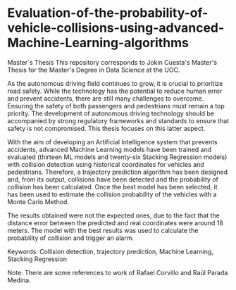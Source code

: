 # Evaluation-of-the-probability-of-vehicle-collisions-using-advanced-Machine-Learning-algorithms
Master´s Thesis
This repository corresponds to Jokin Cuesta's Master's Thesis for the Master's Degree in Data Science at the UOC.

As the autonomous driving field continues to grow, it is crucial to prioritize road safety. While the technology has the potential to reduce human error and prevent accidents, there are still many challenges to overcome. Ensuring the safety of both passengers and pedestrians must remain a top priority. The development of autonomous driving technology should be accompanied by strong regulatory frameworks and standards to ensure that safety is not compromised. This thesis focuses on this latter aspect.

With the aim of developing an Artificial Intelligence system that prevents accidents, advanced Machine Learning models have been trained and evaluated (thirteen ML models and twenty-six Stacking Regression models) with collision detection using historical coordinates for vehicles and pedestrians. Therefore, a trajectory prediction algorithm has been designed and, from its output, collisions have been detected and the probability of collision has been calculated. Once the best model has been selected, it has been used to estimate the collision probability of the vehicles with a Monte Carlo Method.

The results obtained were not the expected ones, due to the fact that the distance error between the predicted and real coordinates were around 18 meters. The model with the best results was used to calculate the probability of collision and trigger an alarm.

Keywords: Collision detection, trajectory prediction, Machine Learning, Stacking Regression

Note: There are some references to work of Rafael Corvillo and Raúl Parada Medina.
